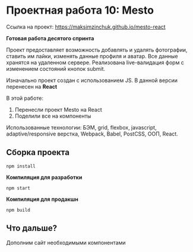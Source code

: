 # Проектная работа 10: Mesto

Ссылка на проект: https://maksimzinchuk.github.io/mesto-react

**Готовая работа дeсятого спринта**

Проект предоставляет возможность добавлять и удалять фотографии, ставить им лайки, изменять данные профиля и аватар.
Все данные хранятся на удаленном сервере.
Реализована live-валидация форм с изменением состояний кнопок submit.

Изначально проект создан с использованием JS. В данной версии перенесен на **React** 

В этой работе:

1. Перенесли проект Mesto на React
2. Поделили все на компоненты

Использованные технологии: БЭМ, grid, flexbox, javascript, adaptive/responsive верстка, Webpack, Babel, PostCSS, ООП, React.

## **Сборка проекта**

```
npm install
```

**Компиляция для разработки**

```
npm start
```

**Компиляция для продакшн**

```
npm build
```

## **Что дальше?**

Дополним сайт необходимыми компонентами
